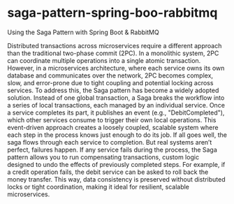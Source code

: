 # saga-pattern-spring-boo-rabbitmq
Using the Saga Pattern with Spring Boot &amp; RabbitMQ

Distributed transactions across microservices require a different approach than the traditional two-phase commit (2PC). In a monolithic system, 2PC can coordinate multiple operations into a single atomic transaction. However, in a microservices architecture, where each service owns its own database and communicates over the network, 2PC becomes complex, slow, and error-prone due to tight coupling and potential locking across services.
To address this, the Saga pattern has become a widely adopted solution. Instead of one global transaction, a Saga breaks the workflow into a series of local transactions, each managed by an individual service. Once a service completes its part, it publishes an event (e.g., "DebitCompleted"), which other services consume to trigger their own local operations.
This event-driven approach creates a loosely coupled, scalable system where each step in the process knows just enough to do its job. If all goes well, the saga flows through each service to completion.
But real systems aren’t perfect, failures happen. If any service fails during the process, the Saga pattern allows you to run compensating transactions, custom logic designed to undo the effects of previously completed steps. For example, if a credit operation fails, the debit service can be asked to roll back the money transfer.
This way, data consistency is preserved without distributed locks or tight coordination, making it ideal for resilient, scalable microservices.
